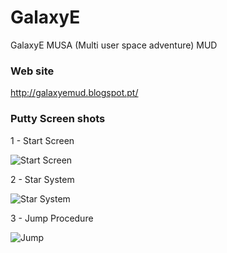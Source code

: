 # GalaxyE
GalaxyE MUSA (Multi user space adventure) MUD

### Web site

http://galaxyemud.blogspot.pt/


### Putty Screen shots

1 - Start Screen

![Start Screen](doc/alpha_star.png?raw=true "Start")

2 - Star System

![Star System](doc/alpha_systemInfo.png?raw=true "Start")

3 - Jump Procedure

![Jump](doc/alpha_jump.png?raw=true "Jump")


